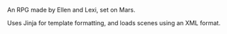 An RPG made by Ellen and Lexi, set on Mars.

Uses Jinja for template formatting, and loads scenes using an XML format.

